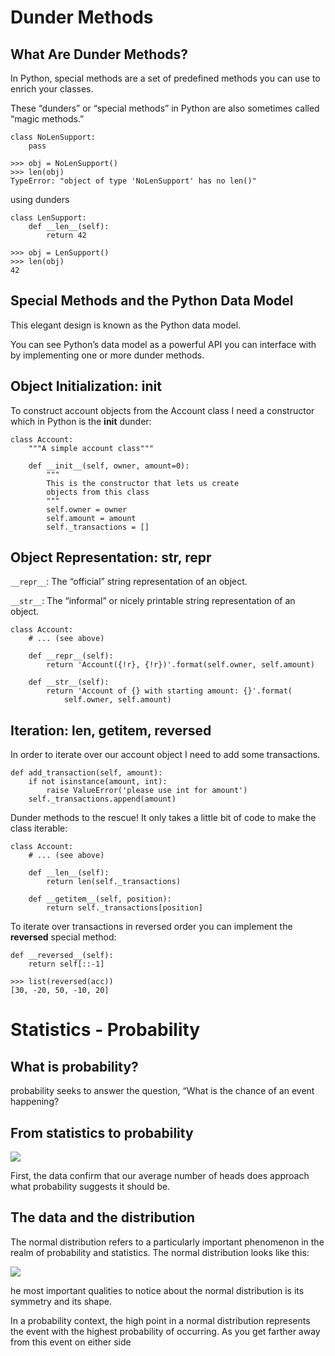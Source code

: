 # Dunder Methods

## What Are Dunder Methods? 
In Python, special methods are a set of predefined methods you can use to enrich your classes.

These “dunders” or “special methods” in Python are also sometimes called “magic methods.” 

```
class NoLenSupport:
    pass

>>> obj = NoLenSupport()
>>> len(obj)
TypeError: "object of type 'NoLenSupport' has no len()"
```
using dunders 
```
class LenSupport:
    def __len__(self):
        return 42

>>> obj = LenSupport()
>>> len(obj)
42
```

## Special Methods and the Python Data Model
This elegant design is known as the Python data model.

You can see Python’s data model as a powerful API you can interface with by implementing one or more dunder methods.

## Object Initialization: __init__

To construct account objects from the Account class I need a constructor which in Python is the __init__ dunder:

```
class Account:
    """A simple account class"""

    def __init__(self, owner, amount=0):
        """
        This is the constructor that lets us create
        objects from this class
        """
        self.owner = owner
        self.amount = amount
        self._transactions = []
```

## Object Representation: __str__, __repr__

`__repr__`: The “official” string representation of an object.

`__str__`: The “informal” or nicely printable string representation of an object. 

```
class Account:
    # ... (see above)

    def __repr__(self):
        return 'Account({!r}, {!r})'.format(self.owner, self.amount)

    def __str__(self):
        return 'Account of {} with starting amount: {}'.format(
            self.owner, self.amount)
```

## Iteration: __len__, __getitem__, __reversed__

In order to iterate over our account object I need to add some transactions.

```
def add_transaction(self, amount):
    if not isinstance(amount, int):
        raise ValueError('please use int for amount')
    self._transactions.append(amount)
```
Dunder methods to the rescue! It only takes a little bit of code to make the class iterable:

```
class Account:
    # ... (see above)

    def __len__(self):
        return len(self._transactions)

    def __getitem__(self, position):
        return self._transactions[position]
```
To iterate over transactions in reversed order you can implement the __reversed__ special method:

```
def __reversed__(self):
    return self[::-1]

>>> list(reversed(acc))
[30, -20, 50, -10, 20]
```

# Statistics - Probability

## What is probability?

probability seeks to answer the question, “What is the chance of an event happening?

## From statistics to probability

![](https://i.imgur.com/GtbawRt.jpg)

First, the data confirm that our average number of heads does approach what probability suggests it should be. 

## The data and the distribution

The normal distribution refers to a particularly important phenomenon in the realm of probability and statistics. The normal distribution looks like this:

![](https://i.imgur.com/3vDS2Au.png)

he most important qualities to notice about the normal distribution is its symmetry and its shape. 

In a probability context, the high point in a normal distribution represents the event with the highest probability of occurring. As you get farther away from this event on either side